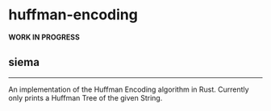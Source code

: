 # huffman-encoding
**WORK IN PROGRESS**

## siema
---

An implementation of the Huffman Encoding algorithm in Rust.
Currently only prints a Huffman Tree of the given String.
